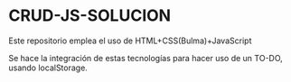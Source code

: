 # CRUD-JS-SOLUCION

Este repositorio emplea el uso de HTML+CSS(Bulma)+JavaScript

Se hace la integración de estas tecnologías para hacer uso de un TO-DO, usando localStorage.
